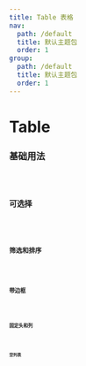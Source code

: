 ```yaml
---
title: Table 表格
nav:
  path: /default
  title: 默认主题包
  order: 1
group:
  path: /default
  title: 默认主题包
  order: 1
---
```


# Table

### 基础用法

<code src="./demos/table-base.tsx" />

### 可选择

<code src="./demos/table-checkable.tsx" />

### 筛选和排序

<code src="./demos/table-sort.tsx" />

### 带边框

<code src="./demos/table-bordered.tsx" />

### 固定头和列

<code src="./demos/table-fixed-column.tsx" />

### 空列表

<code src="./demos/table-empty.tsx" />
